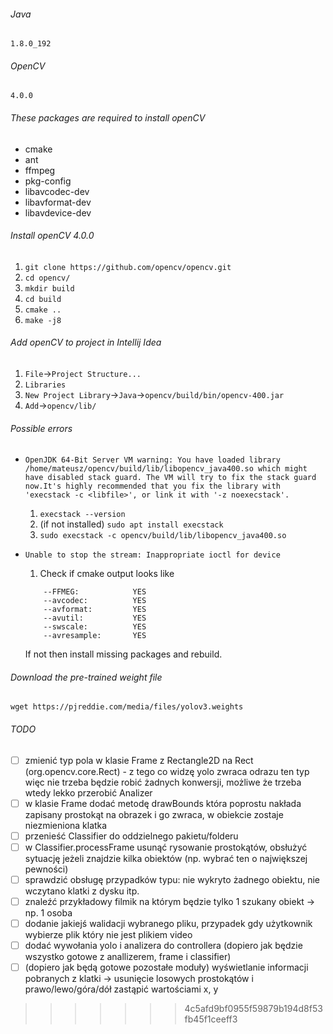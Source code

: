 ###### Java
`1.8.0_192`
###### OpenCV
`4.0.0`

###### These packages are required to install openCV
* cmake
* ant
* ffmpeg
* pkg-config
* libavcodec-dev
* libavformat-dev
* libavdevice-dev

###### Install openCV 4.0.0
1. `git clone https://github.com/opencv/opencv.git`
2. `cd opencv/`
3. `mkdir build`
4. `cd build`
5. `cmake ..`
6. `make -j8`

###### Add openCV to project in Intellij Idea
1. `File`->`Project Structure...`
2. `Libraries`
3. `New Project Library`->`Java`->`opencv/build/bin/opencv-400.jar `
4. `Add`->`opencv/lib/`

###### Possible errors
- `OpenJDK 64-Bit Server VM warning: You have loaded library /home/mateusz/opencv/build/lib/libopencv_java400.so which might have disabled stack guard. The VM will try to fix the stack guard now.It's highly recommended that you fix the library with 'execstack -c <libfile>', or link it with '-z noexecstack'.`
    1. `execstack --version`
    2. (if not installed) `sudo apt install execstack`
    3. `sudo execstack -c opencv/build/lib/libopencv_java400.so`
    
- `Unable to stop the stream: Inappropriate ioctl for device`
    1. Check if cmake output looks like
    ```
        --FFMEG:            YES
        --avcodec:          YES
        --avformat:         YES
        --avutil:           YES
        --swscale:          YES
        --avresample:       YES
    ```
    If not then install missing packages and rebuild. 

###### Download the pre-trained weight file
`wget https://pjreddie.com/media/files/yolov3.weights`

###### TODO
- [ ] zmienić typ pola w klasie Frame z Rectangle2D na Rect (org.opencv.core.Rect) - z tego co widzę yolo zwraca odrazu ten typ więc nie trzeba będzie robić żadnych konwersji, możliwe że trzeba wtedy lekko przerobić Analizer
- [ ] w klasie Frame dodać metodę drawBounds która poprostu nakłada zapisany prostokąt na obrazek i go zwraca, w obiekcie zostaje niezmieniona klatka
- [ ] przenieść Classifier do oddzielnego pakietu/folderu
- [ ] w Classifier.processFrame usunąć rysowanie prostokątów, obsłużyć sytuację jeżeli znajdzie kilka obiektów (np. wybrać ten o największej pewności)
- [ ] sprawdzić obsługę przypadków typu: nie wykryto żadnego obiektu, nie wczytano klatki z dysku itp.
- [ ] znaleźć przykładowy filmik na którym będzie tylko 1 szukany obiekt -> np. 1 osoba
- [ ] dodanie jakiejś walidacji wybranego pliku, przypadek gdy użytkownik wybierze plik który nie jest plikiem video
- [ ] dodać wywołania yolo i analizera do controllera (dopiero jak będzie wszystko gotowe z anallizerem, frame i classifier)
- [ ] (dopiero jak będą gotowe pozostałe moduły) wyświetlanie informacji pobranych z klatki -> usunięcie losowych prostokątów i prawo/lewo/góra/dół zastąpić wartościami x, y
>>>>>>> 4c5afd9bf0955f59879b194d8f53fb45f1ceeff3
